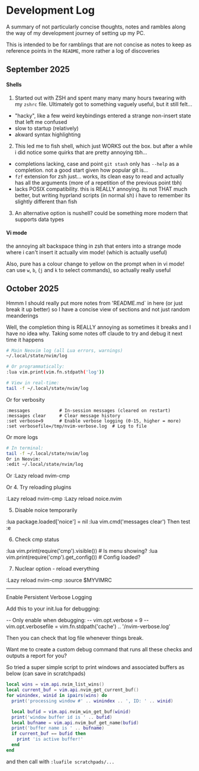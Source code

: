 # Development Log
A summary of not particularly concise thoughts, notes and rambles along the way of my development journey of setting up my PC.

This is intended to be for ramblings that are not concise as notes to keep as reference points in the `README`, more rather a log of discoveries

## September 2025
#### Shells
1. Started out with ZSH and spent many many many hours twearing with my `zshrc` file. Ultimately got to something vaguely useful, but it still felt...
- "hacky", like a few weird keybindings entered a strange non-insert state that left me confused
- slow to startup (relatively)
- akward syntax highlighting

2. This led me to fish shell, which just WORKS out the box. but after a while i did notice some quirks that are pretty annoying tbh...
- completions lacking, case and point `git stash` only has `--help` as a completion. not a good start given how popular git is...
- `fzf` extension for zsh just... works, its clean easy to read and actually has all the arguments (more of a repetition of the previous point tbh)
- lacks POSIX compatibility. this is REALLY annoying. its not THAT much better, but writing hyprland scripts (in normal sh) i have to remember its slightly different than fish


3. An alternative option is nushell? could be something more modern that supports data types

#### Vi mode
the annoying alt backspace thing in zsh that enters into a strange mode where i can't insert it actually vim mode! (which is actually useful)

Also, pure has a colour change to yellow on the prompt when in vi mode! can use `w`, `b`, (`j` and `k` to select commands), so actually really useful

## October 2025
Hmmm I should really put more notes from 'README.md` in here (or just break it up better) so I have a concise view of sections and not just random meanderings

Well, the completion thing is REALLY annoying as sometimes it breaks and I have no idea why. Taking some notes off claude to try and debug it next time it happens

```bash
# Main Neovim log (all Lua errors, warnings)
~/.local/state/nvim/log

# Or programmatically:
:lua vim.print(vim.fn.stdpath('log'))

# View in real-time:
tail -f ~/.local/state/nvim/log
```

Or for verbosity
```vim
:messages           # In-session messages (cleared on restart)
:messages clear     # Clear message history
:set verbose=9      # Enable verbose logging (0-15, higher = more)
:set verbosefile=/tmp/nvim-verbose.log  # Log to file
```


Or more logs
```bash
# In terminal:
tail -f ~/.local/state/nvim/log
Or in Neovim:
:edit ~/.local/state/nvim/log
```

Or
  :Lazy reload nvim-cmp

Or
  4. Try reloading plugins

  :Lazy reload nvim-cmp
  :Lazy reload noice.nvim

  5. Disable noice temporarily

  :lua package.loaded['noice'] = nil
  :lua vim.cmd('messages clear')
  Then test :e <Tab>

  6. Check cmp status

  :lua vim.print(require('cmp').visible())    # Is menu showing?
  :lua vim.print(require('cmp').get_config()) # Config loaded?

  7. Nuclear option - reload everything

  :Lazy reload nvim-cmp
  :source $MYVIMRC

  ---
  Enable Persistent Verbose Logging

  Add this to your init.lua for debugging:

  -- Only enable when debugging:
  -- vim.opt.verbose = 9
  -- vim.opt.verbosefile = vim.fn.stdpath('cache') .. '/nvim-verbose.log'

  Then you can check that log file whenever things break.

  Want me to create a custom debug command that runs all these checks and outputs a report for you?

So tried a super simple script to print windows and associated buffers as below (can save in scratchpads)
```lua
local wins = vim.api.nvim_list_wins()
local current_buf = vim.api.nvim_get_current_buf()
for winindex, winid in ipairs(wins) do
  print('processing window #' .. winindex .. ', ID: ' .. winid)

  local bufid = vim.api.nvim_win_get_buf(winid)
  print('window buffer id is ' .. bufid)
  local bufname = vim.api.nvim_buf_get_name(bufid)
  print('buffer name is ' .. bufname)
  if current_buf == bufid then
    print 'is active buffer!'
  end
end
```

and then call with `:luafile scratchpads/...`





